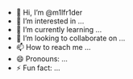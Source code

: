 - 👋 Hi, I’m @m1lfr1der
- 👀 I’m interested in ...
- 🌱 I’m currently learning ...
- 💞️ I’m looking to collaborate on ...
- 📫 How to reach me ...
- 😄 Pronouns: ...
- ⚡ Fun fact: ...

<!---
m1lfr1der/m1lfr1der is a ✨ special ✨ repository because its `README.md` (this file) appears on your GitHub profile.
You can click the Preview link to take a look at your changes.
--->
